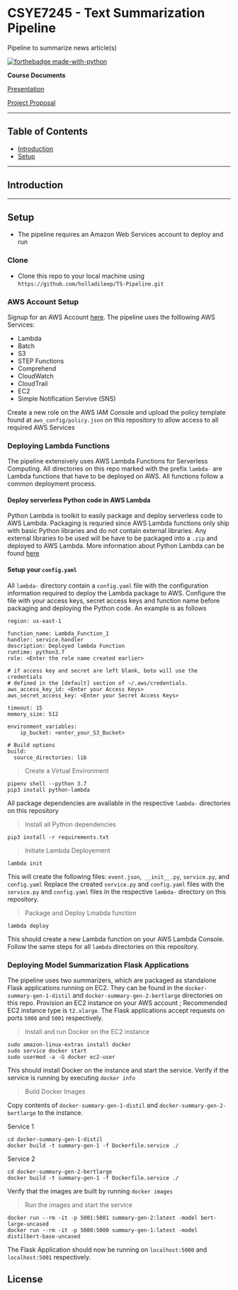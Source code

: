 # CSYE7245 - Text Summarization Pipeline

Pipeline to summarize news article(s)

[![forthebadge made-with-python](http://ForTheBadge.com/images/badges/made-with-python.svg)](https://www.python.org/)

**Course Documents**

[Presentation](https://docs.google.com/document/d/1YMq5QQI7rR6wszhGaVp9iZlRndOikG59GAwNEQaf1f4/edit?usp=sharing)

[Project Proposal](https://docs.google.com/document/d/1YMq5QQI7rR6wszhGaVp9iZlRndOikG59GAwNEQaf1f4/edit?usp=sharing)

---

## Table of Contents

- [Introduction](#introduction)
- [Setup](#setup)

---

## Introduction

---


## Setup

- The pipeline requires an Amazon Web Services account to deploy and run

### Clone

- Clone this repo to your local machine using `https://github.com/holladileep/TS-Pipeline.git`

### AWS Account Setup

Signup for an AWS Account [here](https://portal.aws.amazon.com/billing/signup#/start). The pipeline uses the folllowing AWS Services:

- Lambda 
- Batch
- S3
- STEP Functions
- Comprehend
- CloudWatch
- CloudTrail
- EC2
- Simple Notification Servive (SNS)

Create a new role on the AWS IAM Console and upload the policy template found at `aws_config/policy.json` on this repository to allow access to all required AWS Services

### Deploying Lambda Functions 

The pipeline extensively uses AWS Lambda Functions for Serverless Computing. All directories on this repo marked with the prefix `lambda-` are Lambda functions that have to be deployed on AWS. All functions follow a common deployment process. 

#### Deploy serverless Python code in AWS Lambda

Python Lambda is toolkit to easily package and deploy serverless code to AWS Lambda. Packaging is requried since AWS Lambda functions only ship with basic Python libraries and do not contain external libraries. Any external libraries to be used will be have to be packaged into a `.zip` and deployed to AWS Lambda. More information about Python Lambda can be found [here](https://github.com/nficano/python-lambda)

#### Setup your `config.yaml`

All `lambda-` directory contain a `config.yaml` file with the configuration information required to deploy the Lambda package to AWS. Configure the file with your access keys, secret access keys and function name before packaging and deploying the Python code. An example is as follows

```
region: us-east-1

function_name: Lambda_Function_1
handler: service.handler
description: Deployed lambda Function
runtime: python3.7
role: <Enter the role name created earlier>

# if access key and secret are left blank, boto will use the credentials
# defined in the [default] section of ~/.aws/credentials.
aws_access_key_id: <Enter your Access Keys>
aws_secret_access_key: <Enter your Secret Access Keys>

timeout: 15
memory_size: 512

environment_variables:
    ip_bucket: <enter_your_S3_Bucket>

# Build options
build:
  source_directories: lib
```

> Create a Virtual Environment 
```
pipenv shell --python 3.7
pip3 install python-lambda
```
All package dependencies are available in the respective `lambda-` directories on this repository 

> Install all Python dependencies  

```
pip3 install -r requirements.txt
```
> Initiate Lambda Deployement 
```
lambda init
```
This will create the following files: `event.json`,` __init__.py`, `service.py`, and `config.yaml`
Replace the created `service.py` and `config.yaml` files with the `service.py` and `config.yaml` files in the respective `lambda-` directory on this repository.

> Package and Deploy Lmabda function

```
lambda deploy
```
This should create a new Lambda function on your AWS Lambda Console. Follow the same steps for all `lambda` directories on this repository. 

### Deploying Model Summarization Flask Applications

The pipeline uses two summarizers, which are packaged as standalone Flask applications running on EC2. They can be found in the `docker-summary-gen-1-distil` and `docker-summary-gen-2-bertlarge` directories on this repo. Provision an EC2 instance on your AWS account ; Recommended EC2 instance type is `t2.xlarge`. The Flask applications accept requests on ports `5000` and `5001` respectively. 

> Install and run Docker on the EC2 instance 
```
sudo amazon-linux-extras install docker
sudo service docker start
sudo usermod -a -G docker ec2-user
```
This should install Docker on the instance and start the service. Verify if the service is running by executing `docker info`

> Build Docker Images

Copy contents of `docker-summary-gen-1-distil` and `docker-summary-gen-2-bertlarge` to the instance.

Service 1 
```
cd docker-summary-gen-1-distil
docker build -t summary-gen-1 -f Dockerfile.service ./
```
Service 2 
```
cd docker-summary-gen-2-bertlarge
docker build -t summary-gen-1 -f Dockerfile.service ./
```
Verify that the images are built by running `docker images`

> Run the images and start the service
```
docker run --rm -it -p 5001:5001 summary-gen-2:latest -model bert-large-uncased
docker run --rm -it -p 5000:5000 summary-gen-1:latest -model distilbert-base-uncased
```
The Flask Application should now be running on `localhost:5000` and `localhost:5001` respectively.

## License

